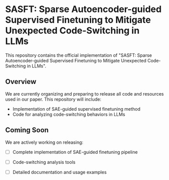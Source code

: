 # SASFT: Sparse Autoencoder-guided Supervised Finetuning to Mitigate Unexpected Code-Switching in LLMs

This repository contains the official implementation of "SASFT: Sparse Autoencoder-guided Supervised Finetuning to Mitigate Unexpected Code-Switching in LLMs".

## Overview

We are currently organizing and preparing to release all code and resources used in our paper. This repository will include:

- Implementation of SAE-guided supervised finetuning method
- Code for analyzing code-switching behaviors in LLMs


## Coming Soon

We are actively working on releasing:

- [ ] Complete implementation of SAE-guided finetuning pipeline
- [ ] Code-switching analysis tools
- [ ] Detailed documentation and usage examples

